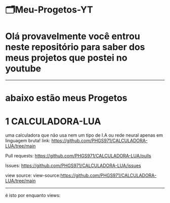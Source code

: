 # 🗂️Meu-Progetos-YT

# Olá provavelmente você entrou neste repositório para saber dos meus projetos que postei no youtube

---
# abaixo estão meus Progetos
# 1 CALCULADORA-LUA
uma calculadora que não usa nem um tipo de I.A ou rede neural apenas em linguagem bruta!
link: https://github.com/PHGS971/CALCULADORA-LUA/tree/main

Pull requests: https://github.com/PHGS971/CALCULADORA-LUA/pulls

Issues: https://github.com/PHGS971/CALCULADORA-LUA/issues

view source: view-source:https://github.com/PHGS971/CALCULADORA-LUA/tree/main

---


é isto por enquanto 
views:
